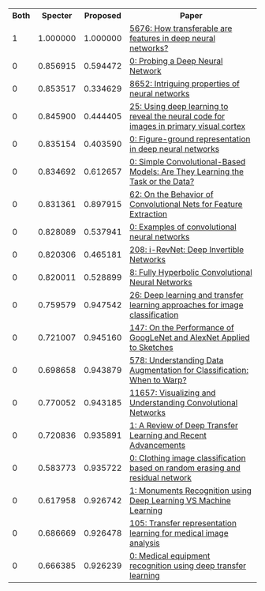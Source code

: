 <html><table><tr>
<th>Both</th>
<th>Specter</th>
<th>Proposed</th>
<th>Paper</th>
</tr>
<tr>
<td>1</td>
<td>1.000000</td>
<td>1.000000</td>
<td><a href="https://www.semanticscholar.org/paper/081651b38ff7533550a3adfc1c00da333a8fe86c">5676: How transferable are features in deep neural networks?</a></td>
</tr>
<tr>
<td>0</td>
<td>0.856915</td>
<td>0.594472</td>
<td><a href="https://www.semanticscholar.org/paper/30e3d68caf01c950f288a6699d1985666c3add7c">0: Probing a Deep Neural Network</a></td>
</tr>
<tr>
<td>0</td>
<td>0.853517</td>
<td>0.334629</td>
<td><a href="https://www.semanticscholar.org/paper/d891dc72cbd40ffaeefdc79f2e7afe1e530a23ad">8652: Intriguing properties of neural networks</a></td>
</tr>
<tr>
<td>0</td>
<td>0.845900</td>
<td>0.444405</td>
<td><a href="https://www.semanticscholar.org/paper/e79b56303a29114762f458d338d0f3b03348d618">25: Using deep learning to reveal the neural code for images in primary visual cortex</a></td>
</tr>
<tr>
<td>0</td>
<td>0.835154</td>
<td>0.403590</td>
<td><a href="https://www.semanticscholar.org/paper/ae62f9b670096b60cd95345298e95995ca62d919">0: Figure-ground representation in deep neural networks</a></td>
</tr>
<tr>
<td>0</td>
<td>0.834692</td>
<td>0.612657</td>
<td><a href="https://www.semanticscholar.org/paper/27bc37e77ec49ca338e6f75790f28d623df847d4">0: Simple Convolutional-Based Models: Are They Learning the Task or the Data?</a></td>
</tr>
<tr>
<td>0</td>
<td>0.831361</td>
<td>0.897915</td>
<td><a href="https://www.semanticscholar.org/paper/cb6ea3cec6cd543ebc4755c74d0d3ad30848bcea">62: On the Behavior of Convolutional Nets for Feature Extraction</a></td>
</tr>
<tr>
<td>0</td>
<td>0.828089</td>
<td>0.537941</td>
<td><a href="https://www.semanticscholar.org/paper/d8859c48dc1db003526a2b34de46fb232588db0c">0: Examples of convolutional neural networks</a></td>
</tr>
<tr>
<td>0</td>
<td>0.820306</td>
<td>0.465181</td>
<td><a href="https://www.semanticscholar.org/paper/11e7c4182a7813d5acf1be198c8c96d164fb95a2">208: i-RevNet: Deep Invertible Networks</a></td>
</tr>
<tr>
<td>0</td>
<td>0.820011</td>
<td>0.528899</td>
<td><a href="https://www.semanticscholar.org/paper/8f5bc25bc0f8408818e9381a3da47d20ab676758">8: Fully Hyperbolic Convolutional Neural Networks</a></td>
</tr>
<tr>
<td>0</td>
<td>0.759579</td>
<td>0.947542</td>
<td><a href="https://www.semanticscholar.org/paper/6c2a0e3a798d59655732980d2b03b9e89f586548">26: Deep learning and transfer learning approaches for image classification</a></td>
</tr>
<tr>
<td>0</td>
<td>0.721007</td>
<td>0.945160</td>
<td><a href="https://www.semanticscholar.org/paper/6c49bd4ca7350a074392376d1dbe332fda017e4f">147: On the Performance of GoogLeNet and AlexNet Applied to Sketches</a></td>
</tr>
<tr>
<td>0</td>
<td>0.698658</td>
<td>0.943879</td>
<td><a href="https://www.semanticscholar.org/paper/10b496ad48513f8585aa56f2c682159357858960">578: Understanding Data Augmentation for Classification: When to Warp?</a></td>
</tr>
<tr>
<td>0</td>
<td>0.770052</td>
<td>0.943185</td>
<td><a href="https://www.semanticscholar.org/paper/1a2a770d23b4a171fa81de62a78a3deb0588f238">11657: Visualizing and Understanding Convolutional Networks</a></td>
</tr>
<tr>
<td>0</td>
<td>0.720836</td>
<td>0.935891</td>
<td><a href="https://www.semanticscholar.org/paper/d707044b7f4bf5438320f7ffbe432c49f5e0d70e">1: A Review of Deep Transfer Learning and Recent Advancements</a></td>
</tr>
<tr>
<td>0</td>
<td>0.583773</td>
<td>0.935722</td>
<td><a href="https://www.semanticscholar.org/paper/a60b898e6fb19c0e6b3d6b283cedb301ca9a34c4">0: Clothing image classification based on random erasing and residual network</a></td>
</tr>
<tr>
<td>0</td>
<td>0.617958</td>
<td>0.926742</td>
<td><a href="https://www.semanticscholar.org/paper/82cb7df384cad46db32c7083236be2ffe9c1a9c3">1: Monuments Recognition using Deep Learning VS Machine Learning</a></td>
</tr>
<tr>
<td>0</td>
<td>0.686669</td>
<td>0.926478</td>
<td><a href="https://www.semanticscholar.org/paper/482843eb11bd80d74f4cee76bf6dc10165898bb7">105: Transfer representation learning for medical image analysis</a></td>
</tr>
<tr>
<td>0</td>
<td>0.666385</td>
<td>0.926239</td>
<td><a href="https://www.semanticscholar.org/paper/ccb1951f739040e9bc551e76f62905cf37b5369e">0: Medical equipment recognition using deep transfer learning</a></td>
</tr>
</table></html>
